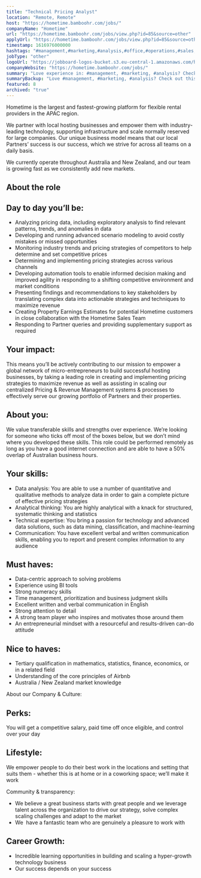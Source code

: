 ```yaml
---
title: "Technical Pricing Analyst"
location: "Remote, Remote"
host: "https://hometime.bamboohr.com/jobs/"
companyName: "Hometime"
url: "https://hometime.bamboohr.com/jobs/view.php?id=85&source=other"
applyUrl: "https://hometime.bamboohr.com/jobs/view.php?id=85&source=other"
timestamp: 1616976000000
hashtags: "#management,#marketing,#analysis,#office,#operations,#sales,#scrum,#translation,#finance,#monitoring"
jobType: "other"
logoUrl: "https://jobboard-logos-bucket.s3.eu-central-1.amazonaws.com/hometime"
companyWebsite: "https://hometime.bamboohr.com/jobs/"
summary: "Love experience in: #management, #marketing, #analysis? Check out this job post!"
summaryBackup: "Love #management, #marketing, #analysis? Check out this job post!"
featured: 8
archived: "true"
---
```


Hometime is the largest and fastest-growing platform for flexible rental providers in the APAC region. 

We partner with local hosting businesses and empower them with industry-leading technology, supporting infrastructure and scale normally reserved for large companies. Our unique business model means that our local Partners’ success is our success, which we strive for across all teams on a daily basis.

We currently operate throughout Australia and New Zealand, and our team is growing fast as we consistently add new markets. 

## About the role

## Day to day you’ll be:

*   Analyzing pricing data, including exploratory analysis to find relevant patterns, trends, and anomalies in data
*   Developing and running advanced scenario modeling to avoid costly mistakes or missed opportunities
*   Monitoring industry trends and pricing strategies of competitors to help determine and set competitive prices 
*   Determining and implementing pricing strategies across various channels
*   Developing automation tools to enable informed decision making and improved agility in responding to a shifting competitive environment and market conditions
*   Presenting findings and recommendations to key stakeholders by translating complex data into actionable strategies and techniques to maximize revenue
*   Creating Property Earnings Estimates for potential Hometime customers in close collaboration with the Hometime Sales Team
*   Responding to Partner queries and providing supplementary support as required

## Your impact:

This means you’ll be actively contributing to our mission to empower a global network of micro-entrepreneurs to build successful hosting businesses, by taking a leading role in creating and implementing pricing strategies to maximize revenue as well as assisting in scaling our centralized Pricing & Revenue Management systems & processes to effectively serve our growing portfolio of Partners and their properties. 

## About you:

We value transferable skills and strengths over experience. We’re looking for someone who ticks off most of the boxes below, but we don’t mind where you developed these skills. This role could be performed remotely as long as you have a good internet connection and are able to have a 50% overlap of Australian business hours. 

## Your skills: 

*   Data analysis: You are able to use a number of quantitative and qualitative methods to analyze data in order to gain a complete picture of effective pricing strategies 
*   Analytical thinking: You are highly analytical with a knack for structured,  systematic thinking and statistics
*   Technical expertise: You bring a passion for technology and advanced data solutions, such as data mining, classification, and machine-learning
*   Communication: You have excellent verbal and written communication skills, enabling you to report and present complex information to any audience 

## Must haves:

*   Data-centric approach to solving problems
*   Experience using BI tools 
*   Strong numeracy skills
*   Time management, prioritization and business judgment skills
*   Excellent written and verbal communication in English
*   Strong attention to detail 
*   A strong team player who inspires and motivates those around them
*   An entrepreneurial mindset with a resourceful and results-driven can-do attitude 

## Nice to haves: 

*   Tertiary qualification in mathematics, statistics, finance, economics, or in a related field
*   Understanding of the core principles of Airbnb
*   Australia / New Zealand market knowledge 

About our Company & Culture:

## Perks: 

You will get a competitive salary, paid time off once eligible, and control over your day

## Lifestyle: 

We empower people to do their best work in the locations and setting that suits them - whether this is at home or in a coworking space; we’ll make it work

Community & transparency: 

*   We believe a great business starts with great people and we leverage talent across the organization to drive our strategy, solve complex scaling challenges and adapt to the market
*   We  have a fantastic team who are genuinely a pleasure to work with

## Career Growth:

*   Incredible learning opportunities in building and scaling a hyper-growth technology business
*   Our success depends on your success
